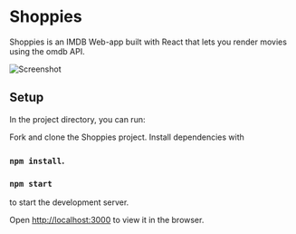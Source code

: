# Shoppies

Shoppies is an IMDB Web-app built with React that lets you render movies using the omdb API. 

![Screenshot](https://user-images.githubusercontent.com/59522575/117553620-a0506f00-b020-11eb-812d-e8a566481353.gif)



## Setup

In the project directory, you can run:

Fork and clone the Shoppies project.
Install dependencies with 

### `npm install`.

### `npm start`

to start the development server.


Open [http://localhost:3000](http://localhost:3000) to view it in the browser.


